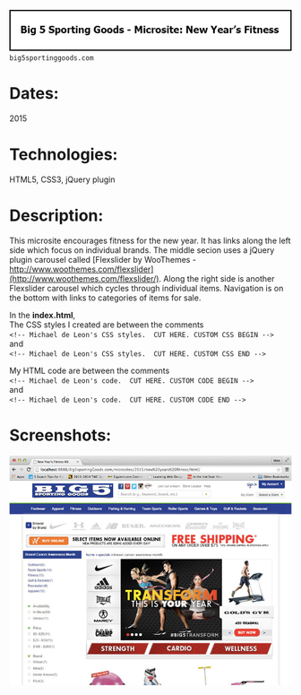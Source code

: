 ![Title](github/github_title_B5nyf.gif)  
`big5sportinggoods.com`  

# Dates:  
2015  
# Technologies:  
HTML5, CSS3, jQuery plugin  
# Description:  
This microsite encourages fitness for the new year.  It has links along the left side which focus on individual brands.  The middle secion uses a jQuery plugin carousel called [Flexslider by WooThemes - http://www.woothemes.com/flexslider](http://www.woothemes.com/flexslider/).  Along the right side is another Flexslider carousel which cycles through individual items.  Navigation is on the bottom with links to categories of items for sale.  

In the **index.html**,  
The CSS styles I created are between the comments  
`<!-- Michael de Leon's CSS styles.  CUT HERE. CUSTOM CSS BEGIN -->`  
and  
`<!-- Michael de Leon's CSS styles.  CUT HERE. CUSTOM CSS END -->`  

My HTML code are between the comments  
`<!-- Michael de Leon's code.  CUT HERE. CUSTOM CODE BEGIN -->`  
and  
`<!-- Michael de Leon's code.  CUT HERE. CUSTOM CODE END -->`  
# Screenshots:
![Screenshot](github/github_screenshot_B5nyf1.jpg)  
